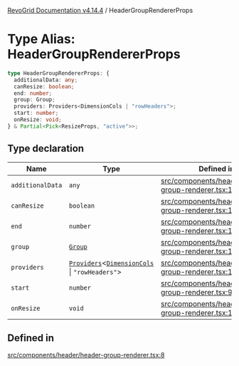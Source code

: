 [RevoGrid Documentation v4.14.4](README.md) / HeaderGroupRendererProps

# Type Alias: HeaderGroupRendererProps

```ts
type HeaderGroupRendererProps: {
  additionalData: any;
  canResize: boolean;
  end: number;
  group: Group;
  providers: Providers<DimensionCols | "rowHeaders">;
  start: number;
  onResize: void;
} & Partial<Pick<ResizeProps, "active">>;
```

## Type declaration

| Name | Type | Defined in |
| ------ | ------ | ------ |
| `additionalData` | `any` | [src/components/header/header-group-renderer.tsx:13](https://github.com/revolist/revogrid/blob/a32d3a869ff2d770043cd2738815e885c8f5d1a9/src/components/header/header-group-renderer.tsx#L13) |
| `canResize` | `boolean` | [src/components/header/header-group-renderer.tsx:14](https://github.com/revolist/revogrid/blob/a32d3a869ff2d770043cd2738815e885c8f5d1a9/src/components/header/header-group-renderer.tsx#L14) |
| `end` | `number` | [src/components/header/header-group-renderer.tsx:10](https://github.com/revolist/revogrid/blob/a32d3a869ff2d770043cd2738815e885c8f5d1a9/src/components/header/header-group-renderer.tsx#L10) |
| `group` | [`Group`](Interface.Group.md) | [src/components/header/header-group-renderer.tsx:11](https://github.com/revolist/revogrid/blob/a32d3a869ff2d770043cd2738815e885c8f5d1a9/src/components/header/header-group-renderer.tsx#L11) |
| `providers` | [`Providers`](TypeAlias.Providers.md)\<[`DimensionCols`](TypeAlias.DimensionCols.md) \| `"rowHeaders"`\> | [src/components/header/header-group-renderer.tsx:12](https://github.com/revolist/revogrid/blob/a32d3a869ff2d770043cd2738815e885c8f5d1a9/src/components/header/header-group-renderer.tsx#L12) |
| `start` | `number` | [src/components/header/header-group-renderer.tsx:9](https://github.com/revolist/revogrid/blob/a32d3a869ff2d770043cd2738815e885c8f5d1a9/src/components/header/header-group-renderer.tsx#L9) |
| `onResize` | `void` | [src/components/header/header-group-renderer.tsx:15](https://github.com/revolist/revogrid/blob/a32d3a869ff2d770043cd2738815e885c8f5d1a9/src/components/header/header-group-renderer.tsx#L15) |

## Defined in

[src/components/header/header-group-renderer.tsx:8](https://github.com/revolist/revogrid/blob/a32d3a869ff2d770043cd2738815e885c8f5d1a9/src/components/header/header-group-renderer.tsx#L8)
